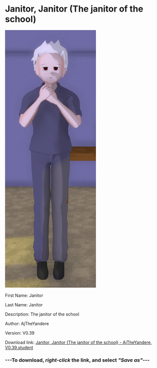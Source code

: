 # Janitor, Janitor (The janitor of the school)

<img src = "https://raw.githubusercontent.com/Arbiter1223/Daigaku-Gurashi-Custom-Students/master/Students/Files/Janitor%2C%20Janitor%20(The%20janitor%20of%20the%20school).png">

First Name: Janitor

Last Name: Janitor

Description: The janitor of the school

Author: AjTheYandere

Version: V0.39

Download link: <a href="https://raw.githubusercontent.com/Arbiter1223/Daigaku-Gurashi-Custom-Students/master/Students/Files/Janitor%2C%20Janitor%20(The%20janitor%20of%20the%20school)%20-%20AjTheYandere%2C%20V0.39.student">Janitor, Janitor (The janitor of the school) - AjTheYandere, V0.39.student</a>

### ---**To download, _right-click_ the link, and select _"Save as"_**---
